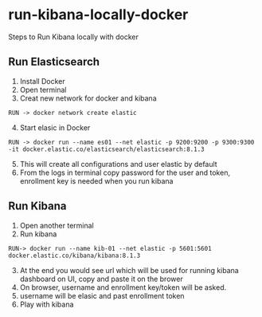 # run-kibana-locally-docker
Steps to Run Kibana locally with docker

## Run Elasticsearch
1. Install Docker
2. Open terminal 
3. Creat new network for docker and kibana
  ```
  RUN -> docker network create elastic
  ```
4. Start elasic in Docker
```
RUN -> docker run --name es01 --net elastic -p 9200:9200 -p 9300:9300 -it docker.elastic.co/elasticsearch/elasticsearch:8.1.3
```
5. This will create all configurations and user elastic by default 
6. From the logs in terminal copy password for the user and token, enrollment key is needed when you run kibana

## Run Kibana
1. Open another terminal 
2. Run kibana 
```
RUN-> docker run --name kib-01 --net elastic -p 5601:5601 docker.elastic.co/kibana/kibana:8.1.3
```
3. At the end you would see url which will be used for running kibana dashboard on UI, copy and paste it on the brower
4. On browser, username and enrollment key/token will be asked.
5. username will be elasic and past enrollment token
6. Play with kibana
